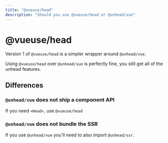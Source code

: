 ```yaml
---
title: "@vueuse/head"
description: "Should you use @vueuse/head or @unhead/vue"
---
```


# @vueuse/head

Version 1 of `@vueuse/head` is a simpler wrapper around `@unhead/vue`. 

Using `@vueuse/head` over `@unhead/vue` is perfectly fine, you still get all of the unhead features.

## Differences

### `@unhead/vue` does not ship a component API

If you need `<Head>`, use `@vueuse/head`

### `@unhead/vue` does not bundle the SSR

If you use `@unhead/vue` you'll need to also import `@unhead/ssr`.

 
